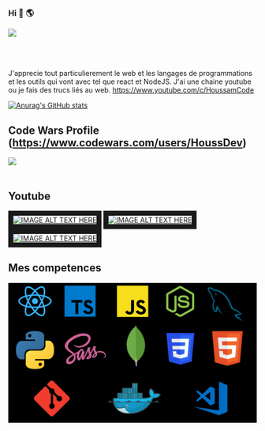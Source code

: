 ### Hi 👋 🌎 

![](https://komarev.com/ghpvc/?username=Houssam-OUATMANI&color=green)

<br/>
<br/>

J'apprecie tout particulierement le web et les langages de programmations et les outils qui vont avec tel que react et NodeJS.
J'ai une chaine youtube ou je fais des trucs liés au web. https://www.youtube.com/c/HoussamCode

[![Anurag's GitHub stats](https://github-readme-stats.vercel.app/api?username=Houssam-OUATMANI)](https://github.com/anuraghazra/github-readme-stats)
## Code Wars Profile (https://www.codewars.com/users/HoussDev)
<img src="https://www.codewars.com/users/HoussDev/badges/large">
<br/>
<br/>


## Youtube
<a href="http://www.youtube.com/watch?feature=player_embedded&v=uwh3c58Pb8U
" target="_blank"><img src="http://img.youtube.com/vi/uwh3c58Pb8U/0.jpg" 
alt="IMAGE ALT TEXT HERE" width="320" height="240" border="10" /></a>
<a href="http://www.youtube.com/watch?feature=player_embedded&v=FvU2nRH-UPk
" target="_blank"><img src="http://img.youtube.com/vi/FvU2nRH-UPk/0.jpg" 
alt="IMAGE ALT TEXT HERE" width="320" height="240" border="10" /></a>
<a href="http://www.youtube.com/watch?feature=player_embedded&v=FJ9ZXUydpsk
" target="_blank"><img src="http://img.youtube.com/vi/FJ9ZXUydpsk/0.jpg" 
alt="IMAGE ALT TEXT HERE" width="320" height="240" border="10" /></a>


## Mes competences
![Yeah](https://github.com/Houssam-OUATMANI/Houssam-OUATMANI/blob/main/TUTO%20CODE%20WEB%20ALGORITHME(3).png)
